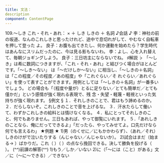 ```yaml
---
title: 文法：
description
component: ContentPage
---
```



109.～しき
これ・それ・あれ： × ＋ しき
しきの ＋ 名詞
♪会話 ♪
李：神社の前の坂道、なんのこれしきと思ったけれど、途中で息切れがして、やむなく自転車を押して登った
よ。 良子：お腹も出てきたし、何か運動を始めたら？学生時代はあんなにスリムだったのに、今は見る影もないわ。
李：よし、心を入れ替えて、毎朝ジョギングしよう。
良子：三日坊主にならないでね。
♯解説 ♭
「～しき」は希に数詞につきますが、「これ・それ・あれ」と結びつく場合がほとんどです。「～しき～ない」 は「～だけしか～ない」に相当し、「～しきの＋名詞」は「この程度／その程度／あの程度」や「これぐらい／そ
れぐらい／あれぐらい」を使って表すことができます。用例としては「～しきの＋名詞」が一番多いでしょう。 どの場合も「（程度や量が）とるに足りない／とても簡単だ／とても僅かだ」という感情が強く現れる表現で、残 念・失望・軽蔑・軽視といった気持ちが強く現れます。
§例文 §
１．それしきのことで、君はもう諦めるのか。
２．だらしないぞ。これしきのことで音を上げるな。
３．汗水たらして働いて、わずかこれしきの給料とは情けなくなる。
４．私にとってそれしきのこと、何でもありません。三日もあれば、やって御覧にいれます。
５．「あれしきのことなら、俺にだってできるよ」「だったら、やってみせてよ。口先だけなら何でも言えるわ」
★例題 ★
1)男（のくせに／にもかかわらず）、（あれ／それ）しきのけがで泣いたりする（んじゃない／んじゃないか）。
2)試合はまだ（始まる→ ）ばかりだ。これ（ ）（ ）の点なら挽回できる。決して勝負を投げる（ ）。
(^^)前課の解答(^^)
1)もう／しか／いない
2)に（「～には（こと）がある」文／に（～に～できる）／できない

